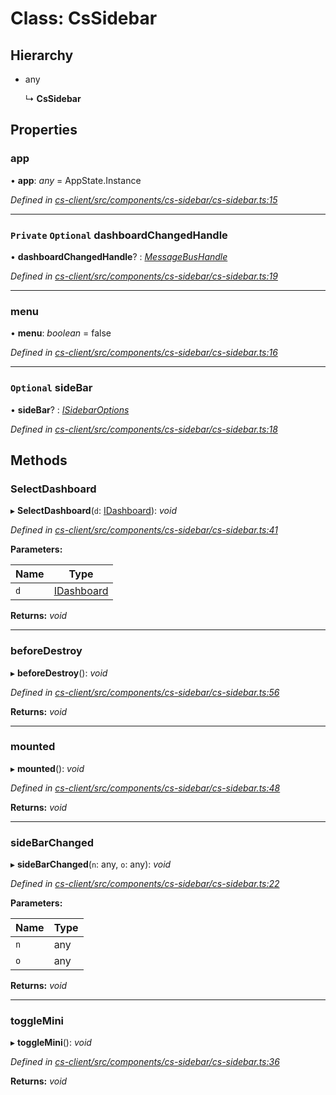 # Class: CsSidebar

## Hierarchy

* any

  ↳ **CsSidebar**

## Properties

###  app

• **app**: *any* =  AppState.Instance

*Defined in [cs-client/src/components/cs-sidebar/cs-sidebar.ts:15](https://github.com/RichardHovenkamp/csnext/blob/c891e154/packages/cs-client/src/components/cs-sidebar/cs-sidebar.ts#L15)*

___

### `Private` `Optional` dashboardChangedHandle

• **dashboardChangedHandle**? : *[MessageBusHandle](_cs_core_src_utils_message_bus_message_bus_handle_.messagebushandle.md)*

*Defined in [cs-client/src/components/cs-sidebar/cs-sidebar.ts:19](https://github.com/RichardHovenkamp/csnext/blob/c891e154/packages/cs-client/src/components/cs-sidebar/cs-sidebar.ts#L19)*

___

###  menu

• **menu**: *boolean* = false

*Defined in [cs-client/src/components/cs-sidebar/cs-sidebar.ts:16](https://github.com/RichardHovenkamp/csnext/blob/c891e154/packages/cs-client/src/components/cs-sidebar/cs-sidebar.ts#L16)*

___

### `Optional` sideBar

• **sideBar**? : *[ISidebarOptions](../interfaces/_cs_core_src_project_sidebar_options_.isidebaroptions.md)*

*Defined in [cs-client/src/components/cs-sidebar/cs-sidebar.ts:18](https://github.com/RichardHovenkamp/csnext/blob/c891e154/packages/cs-client/src/components/cs-sidebar/cs-sidebar.ts#L18)*

## Methods

###  SelectDashboard

▸ **SelectDashboard**(`d`: [IDashboard](../interfaces/_cs_core_src_dashboard_dashboard_.idashboard.md)): *void*

*Defined in [cs-client/src/components/cs-sidebar/cs-sidebar.ts:41](https://github.com/RichardHovenkamp/csnext/blob/c891e154/packages/cs-client/src/components/cs-sidebar/cs-sidebar.ts#L41)*

**Parameters:**

Name | Type |
------ | ------ |
`d` | [IDashboard](../interfaces/_cs_core_src_dashboard_dashboard_.idashboard.md) |

**Returns:** *void*

___

###  beforeDestroy

▸ **beforeDestroy**(): *void*

*Defined in [cs-client/src/components/cs-sidebar/cs-sidebar.ts:56](https://github.com/RichardHovenkamp/csnext/blob/c891e154/packages/cs-client/src/components/cs-sidebar/cs-sidebar.ts#L56)*

**Returns:** *void*

___

###  mounted

▸ **mounted**(): *void*

*Defined in [cs-client/src/components/cs-sidebar/cs-sidebar.ts:48](https://github.com/RichardHovenkamp/csnext/blob/c891e154/packages/cs-client/src/components/cs-sidebar/cs-sidebar.ts#L48)*

**Returns:** *void*

___

###  sideBarChanged

▸ **sideBarChanged**(`n`: any, `o`: any): *void*

*Defined in [cs-client/src/components/cs-sidebar/cs-sidebar.ts:22](https://github.com/RichardHovenkamp/csnext/blob/c891e154/packages/cs-client/src/components/cs-sidebar/cs-sidebar.ts#L22)*

**Parameters:**

Name | Type |
------ | ------ |
`n` | any |
`o` | any |

**Returns:** *void*

___

###  toggleMini

▸ **toggleMini**(): *void*

*Defined in [cs-client/src/components/cs-sidebar/cs-sidebar.ts:36](https://github.com/RichardHovenkamp/csnext/blob/c891e154/packages/cs-client/src/components/cs-sidebar/cs-sidebar.ts#L36)*

**Returns:** *void*
